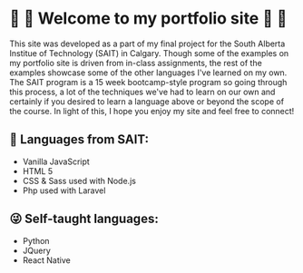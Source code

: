 <h1>💖 💖 Welcome to my portfolio site 💖 💖</h1>
<p> This site was developed as a part of my final project for the South Alberta Institue of Technology (SAIT) in Calgary.
    Though some of the examples on my portfolio site is driven from in-class assignments, the rest of the examples
    showcase some of the other languages I've learned on my own. The SAIT program is a 15 week bootcamp-style 
    program so going through this process, a lot of the techniques we've had to learn on our own and certainly
    if you desired to learn a language above or beyond the scope of the course. In light of this, I hope you
    enjoy my site and feel free to connect!
</p>
<h2>🐹 Languages from SAIT: </h2>
<ul>
  <li> Vanilla JavaScript </li>
  <li> HTML 5 </li>
  <li> CSS & Sass used with Node.js</li>
  <li> Php used with Laravel</li>
</ul>

<h2>😜 Self-taught languages:</h2>
<ul>
  <li> Python </li>
  <li> JQuery </li>
  <li> React Native </li>
</ul>
